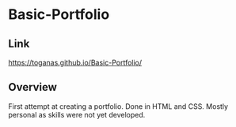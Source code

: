 # Basic-Portfolio

## Link

https://toganas.github.io/Basic-Portfolio/

## Overview

First attempt at creating a portfolio. Done in HTML and CSS. Mostly personal as skills were not yet developed.
